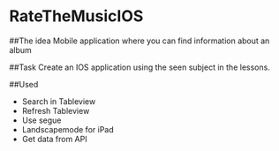 # RateTheMusicIOS
##The idea
Mobile application where you can find information about an album

##Task
Create an IOS application using the seen subject in the lessons.

##Used
- Search in Tableview
- Refresh Tableview
- Use segue
- Landscapemode for iPad
- Get data from API
